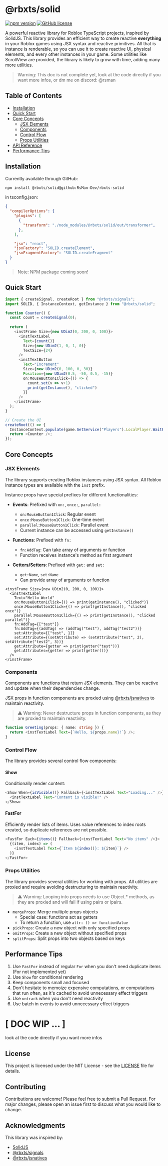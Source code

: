 # @rbxts/solid

[![npm version](https://img.shields.io/npm/v/@rbxts/solid)](https://www.npmjs.com/package/@rbxts/solid)
[![GitHub license](https://img.shields.io/github/license/RsMan-Dev/rbxts-solid)](https://github.com/RsMan-Dev/rbxts-solid/blob/main/LICENSE)

A powerful reactive library for Roblox TypeScript projects, inspired by SolidJS. This library provides an efficient way to create reactive **everything** in your Roblox games using JSX syntax and reactive primitives.
All that is instance is renderable, so you can use it to create reactive UI, physical elements, and every other instances in your game.
Some utilities like ScrollView are provided, the library is likely to grow with time, adding many more utilities.

> Warning: This doc is not complete yet, look at the code directly if you want more infos, or dm me on discord: @rsman

## Table of Contents

- [Installation](#installation)
- [Quick Start](#quick-start)
- [Core Concepts](#core-concepts)
  - [JSX Elements](#jsx-elements)
  - [Components](#components)
  - [Control Flow](#control-flow)
  - [Props Utilities](#props-utilities)
- [API Reference](#api-reference)
- [Performance Tips](#performance-tips)

## Installation

Currently available through GitHub:

```bash
npm install @rbxts/solid@github:RsMan-Dev/rbxts-solid
```
in tsconfig.json:

```json
{
  "compilerOptions": {
    "plugins": [
      {
        "transform": "./node_modules/@rbxts/solid/out/transformer",
      },
    ],

    "jsx": "react",
    "jsxFactory": "SOLID.createElement",
    "jsxFragmentFactory": "SOLID.createFragment"
  }
}
```
> Note: NPM package coming soon!

## Quick Start

```typescript
import { createSignal, createRoot } from "@rbxts/signals";
import SOLID, { InstanceContext, getInstance } from "@rbxts/solid";

function Counter() {
  const count = createSignal(0);
  
  return (
    <instFrame Size={new UDim2(0, 200, 0, 100)}>
      <instTextLabel
        Text={count()}
        Size={new UDim2(1, 0, 1, 0)}
        TextSize={24}
      />
      <instTextButton
        Text="Increment"
        Size={new UDim2(0, 100, 0, 30)}
        Position={new UDim2(0.5, -50, 0.5, -15)}
        on:MouseButton1Click={() => {
          count.set(v => v+1)
          print(getInstance(), "clicked")
        }}
      />
    </instFrame>
  );
}

// Create the UI
createRoot(() => {
  InstanceContext.populate(game.GetService("Players").LocalPlayer.WaitForChild("PlayerGui"));
  return <Counter />;
});
```

## Core Concepts

### JSX Elements

The library supports creating Roblox instances using JSX syntax. All Roblox instance types are available with the `inst` prefix.

Instance props have special prefixes for different functionalities:

- **Events**: Prefixed with `on:`, `once:`, `parallel:`
  - `on:MouseButton1Click`: Regular event
  - `once:MouseButton1Click`: One-time event
  - `parallel:MouseButton1Click`: Parallel event
  - Current instance can be accessed using `getInstance()`

- **Functions**: Prefixed with `fn:`
  - `fn:AddTag`: Can take array of arguments or function
  - Function receives instance's method as first argument

- **Getters/Setters**: Prefixed with `get:` and `set:`
  - `get:Name`, `set:Name`
  - Can provide array of arguments or function

```tsx
<instFrame Size={new UDim2(0, 200, 0, 100)}>
  <instTextLabel 
    Text="Hello World"
    on:MouseButton1Click={() => print(getInstance(), "clicked")}
    once:MouseButton1Click={() => print(getInstance(), "clicked once")}
    parallel:MouseButton1Click={() => print(getInstance(), "clicked parallel")}
    fn:AddTag={["test"]}
    fn:AddTag={(addTag) => (addTag("test"), addTag("test2"))}
    set:Attribute={["test", 1]}
    set:Attribute={(setAttribute) => (setAttribute("test", 2), setAttribute("test2", 3))}
    get:Attribute={getter => print(getter("test"))}
    get:Attributes={getter => print(getter())}
  />
</instFrame>
```

### Components

Components are functions that return JSX elements. They can be reactive and update when their dependencies change.

JSX props in function components are proxied using [@rbxts/jsnatives](https://github.com/RsMan-Dev/rbxts-jsnatives) to maintain reactivity.

> ⚠️ Warning: Never destructure props in function components, as they are proxied to maintain reactivity.

```typescript
function Greeting(props: { name: string }) {
  return <instTextLabel Text={`Hello, ${props.name}!`} />;
}
```

### Control Flow

The library provides several control flow components:

#### Show

Conditionally render content:

```typescript
<Show When={isVisible()} Fallback={<instTextLabel Text="Loading..." />}>
  <instTextLabel Text="Content is visible!" />
</Show>
```

#### FastFor

Efficiently render lists of items. Uses value references to index roots created, so duplicate references are not possible.

```typescript
<FastFor Each={items()} Fallback={<instTextLabel Text="No items" />}>
  {(item, index) => (
    <instTextLabel Text={`Item ${index()}: ${item}`} />
  )}
</FastFor>
```

### Props Utilities

The library provides several utilities for working with props. All utilities are proxied and require avoiding destructuring to maintain reactivity.

> ⚠️ Warning: Looping into props needs to use Object.* methods, as they are proxied and will fail if using pairs or ipairs.

- `mergeProps`: Merge multiple props objects
  - Special case: functions act as getters
  - To return a function, use `attr: () => functionValue`
- `pickProps`: Create a new object with only specified props
- `omitProps`: Create a new object without specified props
- `splitProps`: Split props into two objects based on keys

## Performance Tips

1. Use `FastFor` instead of regular `For` when you don't need duplicate items (For not implemented yet)
2. Use `Show` for conditional rendering
3. Keep components small and focused
4. Don't hesitate to memoize expensive computations, or computations that run often, as it's cached to avoid unnecessary effect triggers
5. Use `untrack` when you don't need reactivity
6. Use batch in events to avoid unnecessary effect triggers

# [ DOC WIP ... ]
look at the code directly if you want more infos

## License

This project is licensed under the MIT License - see the [LICENSE](LICENSE) file for details.

## Contributing

Contributions are welcome! Please feel free to submit a Pull Request. For major changes, please open an issue first to discuss what you would like to change.

## Acknowledgments

This library was inspired by:
- [SolidJS](https://github.com/solidjs/solid)
- [@rbxts/signals](https://github.com/RsMan-Dev/rbxts-signals)
- [@rbxts/jsnatives](https://github.com/RsMan-Dev/rbxts-jsnatives)
